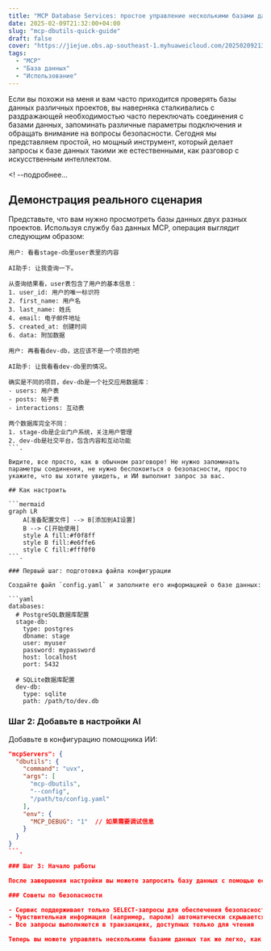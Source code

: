 ```yaml
---
title: "MCP Database Services: простое управление несколькими базами данных"
date: 2025-02-09T21:32:00+04:00
slug: "mcp-dbutils-quick-guide"
draft: false
cover: "https://jiejue.obs.ap-southeast-1.myhuaweicloud.com/20250209213924711.webp"
tags:
  - "MCP"
  - "База данных"
  - "Использование"
---
```


Если вы похожи на меня и вам часто приходится проверять базы данных различных проектов, вы наверняка сталкивались с раздражающей необходимостью часто переключать соединения с базами данных, запоминать различные параметры подключения и обращать внимание на вопросы безопасности. Сегодня мы представляем простой, но мощный инструмент, который делает запросы к базе данных такими же естественными, как разговор с искусственным интеллектом.

<! --подробнее...

## Демонстрация реального сценария

Представьте, что вам нужно просмотреть базы данных двух разных проектов. Используя службу баз данных MCP, операция выглядит следующим образом:

```
用户: 看看stage-db里user表里的内容

AI助手: 让我查询一下。

从查询结果看，user表包含了用户的基本信息：
1. user_id: 用户的唯一标识符
2. first_name: 用户名
3. last_name: 姓氏
4. email: 电子邮件地址
5. created_at: 创建时间
6. data: 附加数据

用户: 再看看dev-db，这应该不是一个项目的吧

AI助手: 让我看看dev-db里的情况。

确实是不同的项目，dev-db是一个社交应用数据库：
- users: 用户表
- posts: 帖子表
- interactions: 互动表

两个数据库完全不同：
1. stage-db是企业门户系统，关注用户管理
2. dev-db是社交平台，包含内容和互动功能
```.

Видите, все просто, как в обычном разговоре! Не нужно запоминать параметры соединения, не нужно беспокоиться о безопасности, просто укажите, что вы хотите увидеть, и ИИ выполнит запрос за вас.

## Как настроить

```mermaid
graph LR
    A[准备配置文件] --> B[添加到AI设置]
    B --> C[开始使用]
    style A fill:#f0f8ff
    style B fill:#e6ffe6
    style C fill:#fff0f0
```.

### Первый шаг: подготовка файла конфигурации

Создайте файл `config.yaml` и заполните его информацией о базе данных:

```yaml
databases:
  # PostgreSQL数据库配置
  stage-db:
    type: postgres
    dbname: stage
    user: myuser
    password: mypassword
    host: localhost
    port: 5432

  # SQLite数据库配置
  dev-db:
    type: sqlite
    path: /path/to/dev.db
```

### Шаг 2: Добавьте в настройки AI

Добавьте в конфигурацию помощника ИИ:

```json
"mcpServers": {
  "dbutils": {
    "command": "uvx",
    "args": [
      "mcp-dbutils",
      "--config",
      "/path/to/config.yaml"
    ],
    "env": {
      "MCP_DEBUG": "1"  // 如果需要调试信息
    }
  }
}
```.

### Шаг 3: Начало работы

После завершения настройки вы можете запросить базу данных с помощью естественного диалога, как было показано в начале!

### Советы по безопасности

- Сервис поддерживает только SELECT-запросы для обеспечения безопасности базы данных
- Чувствительная информация (например, пароли) автоматически скрывается в журналах
- Все запросы выполняются в транзакциях, доступных только для чтения

Теперь вы можете управлять несколькими базами данных так же легко, как и общаться в чате. Попробуйте, вам понравится простота!
